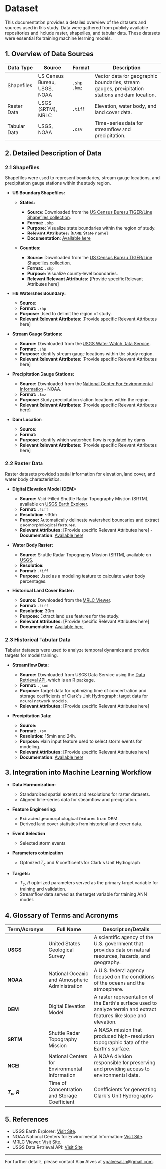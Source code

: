 # Dataset

This documentation provides a detailed overview of the datasets and sources used in this study. Data were gathered from publicly available repositories and include raster, shapefiles, and tabular data. These datasets were essential for training machine learning models.

## 1. Overview of Data Sources

| Data Type         | Source                          | Format       | Description                                   |
|-------------------|---------------------------------|--------------|-----------------------------------------------|
| Shapefiles        | US Census Bureau, USGS, NOAA   | `.shp` `.kmz` | Vector data for geographic boundaries, stream gauges, precipitation stations and dam location. |
| Raster Data       | USGS (SRTM), MRLC              | `.tiff`       | Elevation, water body, and land cover data.    |
| Tabular Data      | USGS, NOAA                     | `.csv` | Time-series data for streamflow and precipitation. |

## 2. Detailed Description of Data

### 2.1 Shapefiles
Shapefiles were used to represent boundaries, stream gauge locations, and precipitation gauge stations within the study region.

- **US Boundary Shapefiles:**
  - **States:** 
    - **Source**: Downloaded from the [US Census Bureau TIGER/Line Shapefiles collection](https://www.census.gov/cgi-bin/geo/shapefiles/index.php?year=2024&layergroup=States+%28and+equivalent%29).  
    - **Format:** `.shp`  
    - **Purpose:** Visualize state boundaries within the region of study.  
    - **Relevant Attributes:** [`NAME`: State name]
    - **Documentation**: [Available here](https://www2.census.gov/geo/pdfs/maps-data/data/tiger/tgrshp2024/TGRSHP2024_TechDoc.pdf)

  - **Counties:**
    - **Source**: Downloaded from the [US Census Bureau TIGER/Line Shapefiles collection](https://www.census.gov/cgi-bin/geo/shapefiles/index.php?year=2024&layergroup=Counties+%28and+equivalent%29).  
    - **Format:** `.shp`  
    - **Purpose:** Visualize county-level boundaries.  
    - **Relevant Relevant Attributes:** [Provide specific Relevant Attributes here]  

- **H8 Watershed Boundary:** 
    - **Source**:
    - **Format:** `.shp`
    - **Purpose:** Used to delimit the region of study.  
    - **Relevant Relevant Attributes:** [Provide specific Relevant Attributes here]  

- **Stream Gauge Stations:**  
  - **Source:** Downloaded from the [USGS Water Watch Data Service](https://waterwatch.usgs.gov/?id=wwds_shp).  
  - **Format:** `.shp`  
  - **Purpose:** Identify stream gauge locations within the study region.  
  - **Relevant Relevant Attributes:** [Provide specific Relevant Attributes here]  

- **Precipitation Gauge Stations:**  
  - **Source:** Downloaded from the [National Center For Environmental Information](https://gis.ncdc.noaa.gov/kml/precip_15.kmz) - NOAA.
  - **Format:** `.kmz`  
  - **Purpose:** Study precipitation station locations within the region.  
  - **Relevant Relevant Attributes:** [Provide specific Relevant Attributes here]

- **Dam Location:**  
  - **Source:**   
  - **Format:** 
  - **Purpose:** Identify which watershed flow is regulated by dams
  - **Relevant Relevant Attributes:** [Provide specific Relevant Attributes here]  

### 2.2 Raster Data
Raster datasets provided spatial information for elevation, land cover, and water body characteristics.

- **Digital Elevation Model (DEM):**  
  - **Source:** Void-Filled Shuttle Radar Topography Mission (SRTM), available on [USGS Earth Explorer](https://earthexplorer.usgs.gov/).  
  - **Format:** `.tiff`  
  - **Resolution:** ~30m  
  - **Purpose:** Automatically delineate watershed boundaries and extract geomorphological features.  
  - **Relevant Attributes:** [Provide specific Relevant Attributes here] 
  -**Documentation**: [Available here](https://www.usgs.gov/centers/eros/science/usgs-eros-archive-digital-elevation-shuttle-radar-topography-mission-srtm-void) 

- **Water Body Raster:**  
  - **Source:** Shuttle Radar Topography Mission (SRTM), available on [USGS](https://www.usgs.gov/centers/eros/science/usgs-eros-archive-digital-elevation-shuttle-radar-topography-mission-water).
  - **Resolution**:   
  - **Format:** `.tiff`  
  - **Purpose:** Used as a modeling feature to calculate water body percentages.  

- **Historical Land Cover Raster:**  
  - **Source:** Downloaded from the [MRLC Viewer](https://www.mrlc.gov/viewer/).  
  - **Format:** `.tiff`  
  - **Resolution:** 30m
  - **Purpose:** Extract land use features for the study.  
  - **Relevant Attributes:** [Provide specific Relevant Attributes here]  
  - **Documentation:** [Available here](https://www.mrlc.gov/documentation).  

### 2.3 Historical Tabular Data
Tabular datasets were used to analyze temporal dynamics and provide targets for model training.

- **Streamflow Data:**  
  - **Source:** Downloaded from USGS Data Service using the [Data Retrieval API](https://doi-usgs.github.io/dataRetrieval/), which is an R package.  
  - **Format:** `.json` 
  - **Purpose:** Target data for optimizing time of concentration and storage coefficients of Clark's Unit Hydrograph; target data for neural network models.  
  - **Relevant Attributes:** [Provide specific Relevant Attributes here]  

- **Precipitation Data:**  
  - **Source:**   
  - **Format:** `.csv`
  - **Resolution:** 15min and 24h.  
  - **Purpose:** Main input feature used to select storm events for modeling.  
  - **Relevant Attributes:** [Provide specific Relevant Attributes here]
  - **Documentation**: [Available here](https://www.ncei.noaa.gov/metadata/geoportal/rest/metadata/item/gov.noaa.ncdc:C00505/html)

## 3. Integration into Machine Learning Workflow

- **Data Harmonization:**  
  - Standardized spatial extents and resolutions for raster datasets.  
  - Aligned time-series data for streamflow and precipitation.  

- **Feature Engineering:**  
  - Extracted geomorphological features from DEM.  
  - Derived land cover statistics from historical land cover data.  

- **Event Selection**
    - Selected storm events

- **Parameters optmization**
    - Optmized _T<sub>c</sub>_ and _R_ coefficents for Clark's Unit Hydrograph

- **Targets:**
  - _T<sub>c</sub>_, _R_ optmized parameters served as the primary target variable for training and validation. 
  - Streamflow data served as the target variable for training ANN model.  

## 4. Glossary of Terms and Acronyms

| Term/Acronym | Full Name                                    | Description/Details                                 |
|--------------|---------------------------------------------|----------------------------------------------------|
| **USGS**     | United States Geological Survey             | A scientific agency of the U.S. government that provides data on natural resources, hazards, and geography. |
| **NOAA**     | National Oceanic and Atmospheric Administration | A U.S. federal agency focused on the conditions of the oceans and the atmosphere. |
| **DEM**      | Digital Elevation Model                     | A raster representation of the Earth's surface used to analyze terrain and extract features like slope and elevation. |
| **SRTM**     | Shuttle Radar Topography Mission            | A NASA mission that produced high-resolution topographic data of the Earth's surface. |
| **NCEI**     | National Centers for Environmental Information | A NOAA division responsible for preserving and providing access to environmental data. |
| **_T<sub>c</sub>_, _R_** | Time of Concentration and Storage Coefficient | Coefficients for generating Clark's Unit Hydrographs |


## 5. References

- USGS Earth Explorer: [Visit Site](https://earthexplorer.usgs.gov/).  
- NOAA National Centers for Environmental Information: [Visit Site](https://www.ncei.noaa.gov/).  
- MRLC Viewer: [Visit Site](https://www.mrlc.gov/viewer/).  
- USGS Data Retrieval API: [Visit Site](https://doi-usgs.github.io/dataRetrieval/).  

---

For further details, please contact Alan Alves at vpalvesalan@gmail.com.
